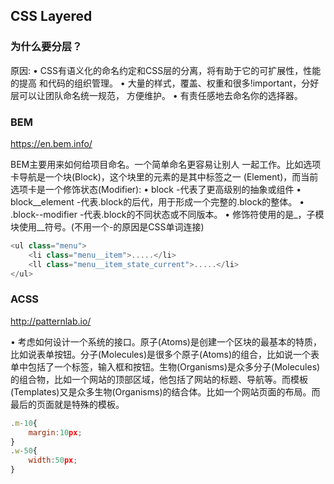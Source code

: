 ## CSS Layered

### 为什么要分层？
原因:
• CSS有语义化的命名约定和CSS层的分离，将有助于它的可扩展性，性能的提高 和代码的组织管理。
• 大量的样式，覆盖、权重和很多!important，分好层可以让团队命名统一规范， 方便维护。
• 有责任感地去命名你的选择器。

### BEM

https://en.bem.info/

BEM主要用来如何给项目命名。一个简单命名更容易让别人 一起工作。比如选项卡导航是一个块(Block)，这个块里的元素的是其中标签之一 (Element)，而当前选项卡是一个修饰状态(Modifier):
• block -代表了更高级别的抽象或组件
• block__element -代表.block的后代，用于形成一个完整的.block的整体。 • .block--modifier -代表.block的不同状态或不同版本。
• 修饰符使用的是_，子模块使用__符号。(不用一个-的原因是CSS单词连接)

```javascript  
<ul class="menu">
    <li class="menu__item">.....</li>
    <ll class="menu__item_state_current">.....</li>
</ul>
```

### ACSS

http://patternlab.io/

• 考虑如何设计一个系统的接口。原子(Atoms)是创建一个区块的最基本的特质， 比如说表单按钮。分子(Molecules)是很多个原子(Atoms)的组合，比如说一个表 单中包括了一个标签，输入框和按钮。生物(Organisms)是众多分子(Molecules) 的组合物，比如一个网站的顶部区域，他包括了网站的标题、导航等。而模板 (Templates)又是众多生物(Organisms)的结合体。比如一个网站⻚面的布局。而 最后的⻚面就是特殊的模板。

```javascript
.m-10{
    margin:10px;
}
.w-50{
    width:50px;
}
```